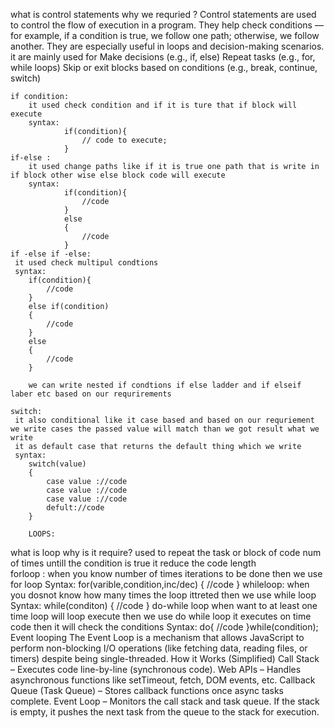 what is control statements why we requried ?
   Control statements are used to control the flow of execution in a program. They help check conditions — for example, if a condition is true, we follow one path; otherwise, we follow another. They are especially useful in loops and decision-making scenarios.
   it are mainly used for
                         Make decisions (e.g., if, else)
                         Repeat tasks (e.g., for, while loops)
                         Skip or exit blocks based on conditions (e.g., break, continue, switch)

    if condition:
        it used check condition and if it is ture that if block will execute 
        syntax:
                if(condition){
                    // code to execute;
                }
    if-else :
        it used change paths like if it is true one path that is write in if block other wise else block code will execute
        syntax:
                if(condition){
                    //code
                }
                else
                {
                    //code
                }
    if -else if -else:
     it used check multipul condtions 
     syntax:
        if(condition){
            //code
        }
        else if(condition)
        {
            //code
        }
        else
        {
            //code
        }

        we can write nested if condtions if else ladder and if elseif laber etc based on our requrirements
    
    switch:
     it also conditional like it case based and based on our requriement we write cases the passed value will match than we got result what we write 
     it as default case that returns the default thing which we write 
     syntax:
        switch(value)
        {
            case value ://code
            case value ://code
            case value ://code
            defult://code
        }

        LOOPS:
what is loop why is it require?
    used to repeat the task or block of code num of times untill the condition is true it reduce the code length  
        forloop :
            when you know number of times  iterations to be done  then we use for loop
            Syntax:
                    for(varible,condition,inc/dec)
                    {
                        //code
                    }
        whileloop:
            when you dosnot know how many times the loop ittreted then we use while loop
            Syntax:
                while(conditon)
                {
                    //code
                }
        do-while loop
         when want to at least one time loop will loop execute then we use do while loop it executes on time code then it will check the conditions
         Syntax:
                do{
                    //code
                }while(condition);
        Event looping
            The Event Loop is a mechanism that allows JavaScript to perform non-blocking I/O operations (like fetching data, reading files, or timers) despite being single-threaded.
         How it Works (Simplified)
                Call Stack – Executes code line-by-line (synchronous code).
                Web APIs – Handles asynchronous functions like setTimeout, fetch, DOM events, etc.
                Callback Queue (Task Queue) – Stores callback functions once async tasks complete.
                Event Loop – Monitors the call stack and task queue.
                If the stack is empty, it pushes the next task from the queue to the stack for execution.
